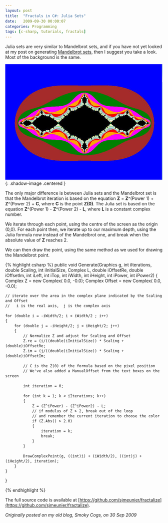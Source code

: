 ```yaml
---
layout: post
title:  "Fractals in C#: Julia Sets"
date:   2009-09-30 00:00:07
categories: Programming
tags: [c-sharp, tutorials, fractals]
---
```


Julia sets are very similar to Mandelbrot sets, and if you have not yet looked at my post on generating [Mandelbrot sets](/programming/2009/09/fractals-in-csharp-mandelbrot-set), then I suggest you take a look. Most of the background is the same.

![Julia Set](/assets/images/blog/fractals/juliaset.jpg){: .shadow-image .centered }

The only major difference is between Julia sets and the Mandelbrot set is that the Mandelbrot iteration is based on the equation **Z** = **Z**^(Power 1) + **Z**^(Power 2) + **C**, where **C** is the point **Z(0)**. The Julia set is based on the equation **Z**^(Power 1) - **Z**^(Power 2) - **L**, where **L** is a constant complex number.

We iterate through each point, using the centre of the screen as the origin (0,0). For each point then, we iterate up to our maximum depth, using the Julia formula now instead of the Mandelbrot one, and break when the absolute value of **Z** reaches 2.

We can then draw the point, using the same method as we used for drawing the Mandelbrot point.
<!--more-->

{% highlight csharp %}
public void Generate(Graphics g, int iIterations, double Scaling, int iInitialSize, Complex L, double iOffsetRe, double iOffsetIm, int iLeft, int iTop, int iWidth, int iHeight, int iPower, int iPower2)
{
	Complex Z = new Complex( 0.0, -0.0);
	Complex Offset = new Complex( 0.0, -0.0);

	// iterate over the area in the complex plane indicated by the Scaling and Offset
	//   i is the real axis,  j is the complex axis

	for (double i = -iWidth/2; i < iWidth/2 ; i++)
	{
		for (double j = -iHeight/2; j < iHeight/2; j++)
		{
			// Normalize Z and adjust for Scaling and Offset
			Z.re = (i/((double)iInitialSize)) * Scaling + (double)iOffsetRe;
			Z.im = (j/((double)iInitialSize)) * Scaling + (double)iOffsetIm;

			// C is the Z(0) of the formula based on the pixel position
			// We've also added a ManualOffset from the text boxes on the screen

			int iteration = 0;

			for (int k = 1; k < iIterations; k++)
			{
				Z = (Z^iPower) - (Z^iPower2) - L;
				// if modulus of Z > 2, break out of the loop
				// and remember the current iteration to choose the color
				if (Z.Abs() > 2.0)
				{
					iteration = k;
					break;
				}
			}

			DrawComplexPoint(g, ((int)i) + (iWidth/2), ((int)j) + (iHeight/2), iteration);
		}
	}
}

{% endhighlight %}

The full source code is available at [https://github.com/sjmeunier/fractalize](https://github.com/sjmeunier/fractalize).

_Originally posted on my old blog, Smoky Cogs, on 30 Sep 2009_

